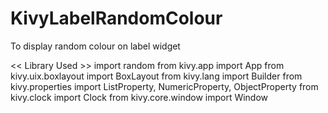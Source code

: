# KivyLabelRandomColour
To display random colour on label widget

<< Library Used >>
import random
from kivy.app import App
from kivy.uix.boxlayout import BoxLayout
from kivy.lang import Builder
from kivy.properties import ListProperty, NumericProperty, ObjectProperty
from kivy.clock import Clock
from kivy.core.window import Window
